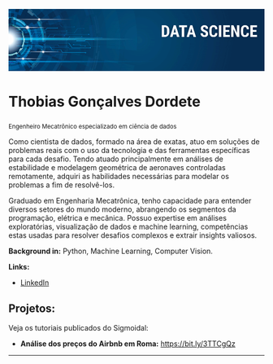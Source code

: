 <p align="center">
  <img src="banner.png" >
</p>

# Thobias Gonçalves Dordete
<sub>Engenheiro Mecatrônico especializado em ciência de dados</sub>

Como cientista de dados, formado na área de exatas, atuo em soluções de problemas reais com o uso da tecnologia e das ferramentas específicas para cada desafio. Tendo atuado principalmente em análises de estabilidade e modelagem geométrica de aeronaves controladas remotamente, adquiri as habilidades necessárias para modelar os problemas a fim de resolvê-los.

Graduado em Engenharia Mecatrônica, tenho capacidade para entender diversos setores do mundo moderno, abrangendo os segmentos da programação, elétrica e mecânica. Possuo expertise em análises exploratórias, visualização de dados e machine learning, competências estas usadas para resolver desafios complexos e extrair insights valiosos.

**Background in:** Python, Machine Learning, Computer Vision.

**Links:**
* [LinkedIn](https://www.linkedin.com/in/thobias-gon%25C3%25A7alves-dordete-33b19720a)

## Projetos:
Veja os tutoriais publicados do Sigmoidal:

* **Análise dos preços do Airbnb em Roma:** https://bit.ly/3TTCgQz

---




